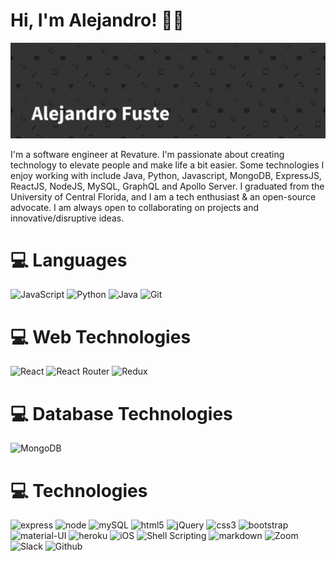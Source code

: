 # Hi, I'm Alejandro! 👋🏼

<img src='./banner.gif' alt='banner'>

I'm a software engineer at Revature. I'm passionate about creating technology to elevate people and make life a bit easier. Some technologies I enjoy working with include Java, Python, Javascript, MongoDB, ExpressJS, ReactJS, NodeJS, MySQL, GraphQL and Apollo Server. I graduated from the University of Central Florida, and I am a tech enthusiast & an open-source advocate. I am always open to collaborating on projects and innovative/disruptive ideas.

# 💻 Languages
![JavaScript](https://img.shields.io/badge/javascript-%23323330.svg?style=for-the-badge&logo=javascript&logoColor=%23F7DF1E) ![Python](https://img.shields.io/badge/python-3670A0?style=for-the-badge&logo=python&logoColor=ffdd54) ![Java](https://img.shields.io/badge/java-%23ED8B00.svg?style=for-the-badge&logo=java&logoColor=white) ![Git](https://img.shields.io/badge/git-%23F05033.svg?style=for-the-badge&logo=git&logoColor=white)

# 💻 Web Technologies
![React](https://img.shields.io/badge/react-%2320232a.svg?style=for-the-badge&logo=react&logoColor=%2361DAFB) ![React Router](https://img.shields.io/badge/React_Router-CA4245?style=for-the-badge&logo=react-router&logoColor=white) ![Redux](https://img.shields.io/badge/redux-%23593d88.svg?style=for-the-badge&logo=redux&logoColor=white)

# 💻 Database Technologies
![MongoDB](https://img.shields.io/badge/MongoDB-%234ea94b.svg?style=for-the-badge&logo=mongodb&logoColor=white)



# 💻 Technologies

<img src='https://img.shields.io/badge/Express.js-404D59?style=for-the-badge' alt='express'> <img src='https://img.shields.io/badge/Node.js-43853D?style=for-the-badge&logo=node.js&logoColor=white' alt='node'> <img src='https://img.shields.io/badge/MySQL-00000F?style=for-the-badge&logo=mysql&logoColor=white' alt='mySQL'> <img src='https://img.shields.io/badge/HTML5-E34F26?style=for-the-badge&logo=html5&logoColor=white' alt='html5'> <img src='https://img.shields.io/badge/jQuery-0769AD?style=for-the-badge&logo=jquery&logoColor=white' alt='jQuery'> <img src='https://img.shields.io/badge/CSS3-1572B6?style=for-the-badge&logo=css3&logoColor=white' alt='css3'> <img src='https://img.shields.io/badge/Bootstrap-563D7C?style=for-the-badge&logo=bootstrap&logoColor=white' alt='bootstrap'> <img src='https://img.shields.io/badge/Material--UI-0081CB?style=for-the-badge&logo=material-ui&logoColor=white' alt='material-UI'>
<img src='https://img.shields.io/badge/Heroku-430098?style=for-the-badge&logo=heroku&logoColor=white' alt='heroku'> <img src='https://img.shields.io/badge/iOS-000000?style=for-the-badge&logo=ios&logoColor=white' alt='iOS'> <img src='https://img.shields.io/badge/Shell_Script-121011?style=for-the-badge&logo=gnu-bash&logoColor=white' alt='Shell Scripting'> <img src='https://img.shields.io/badge/Markdown-000000?style=for-the-badge&logo=markdown&logoColor=white' alt='markdown'> <img src='https://img.shields.io/badge/Zoom-2D8CFF?style=for-the-badge&logo=zoom&logoColor=white' alt='Zoom'> <img src='https://img.shields.io/badge/Slack-4A154B?style=for-the-badge&logo=slack&logoColor=white' alt='Slack'> <img src='https://img.shields.io/badge/GitHub-100000?style=for-the-badge&logo=github&logoColor=white' alt='Github'>

